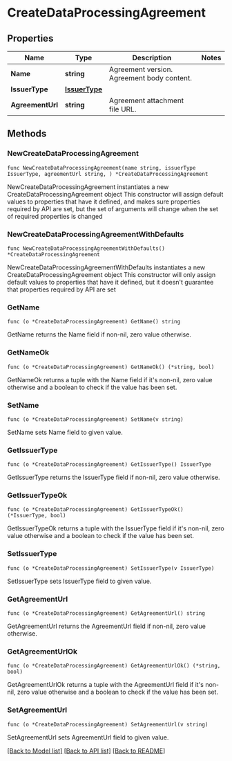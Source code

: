 # CreateDataProcessingAgreement

## Properties

Name | Type | Description | Notes
------------ | ------------- | ------------- | -------------
**Name** | **string** | Agreement version. Agreement body content. | 
**IssuerType** | [**IssuerType**](IssuerType.md) |  | 
**AgreementUrl** | **string** | Agreement attachment file URL. | 

## Methods

### NewCreateDataProcessingAgreement

`func NewCreateDataProcessingAgreement(name string, issuerType IssuerType, agreementUrl string, ) *CreateDataProcessingAgreement`

NewCreateDataProcessingAgreement instantiates a new CreateDataProcessingAgreement object
This constructor will assign default values to properties that have it defined,
and makes sure properties required by API are set, but the set of arguments
will change when the set of required properties is changed

### NewCreateDataProcessingAgreementWithDefaults

`func NewCreateDataProcessingAgreementWithDefaults() *CreateDataProcessingAgreement`

NewCreateDataProcessingAgreementWithDefaults instantiates a new CreateDataProcessingAgreement object
This constructor will only assign default values to properties that have it defined,
but it doesn't guarantee that properties required by API are set

### GetName

`func (o *CreateDataProcessingAgreement) GetName() string`

GetName returns the Name field if non-nil, zero value otherwise.

### GetNameOk

`func (o *CreateDataProcessingAgreement) GetNameOk() (*string, bool)`

GetNameOk returns a tuple with the Name field if it's non-nil, zero value otherwise
and a boolean to check if the value has been set.

### SetName

`func (o *CreateDataProcessingAgreement) SetName(v string)`

SetName sets Name field to given value.


### GetIssuerType

`func (o *CreateDataProcessingAgreement) GetIssuerType() IssuerType`

GetIssuerType returns the IssuerType field if non-nil, zero value otherwise.

### GetIssuerTypeOk

`func (o *CreateDataProcessingAgreement) GetIssuerTypeOk() (*IssuerType, bool)`

GetIssuerTypeOk returns a tuple with the IssuerType field if it's non-nil, zero value otherwise
and a boolean to check if the value has been set.

### SetIssuerType

`func (o *CreateDataProcessingAgreement) SetIssuerType(v IssuerType)`

SetIssuerType sets IssuerType field to given value.


### GetAgreementUrl

`func (o *CreateDataProcessingAgreement) GetAgreementUrl() string`

GetAgreementUrl returns the AgreementUrl field if non-nil, zero value otherwise.

### GetAgreementUrlOk

`func (o *CreateDataProcessingAgreement) GetAgreementUrlOk() (*string, bool)`

GetAgreementUrlOk returns a tuple with the AgreementUrl field if it's non-nil, zero value otherwise
and a boolean to check if the value has been set.

### SetAgreementUrl

`func (o *CreateDataProcessingAgreement) SetAgreementUrl(v string)`

SetAgreementUrl sets AgreementUrl field to given value.



[[Back to Model list]](../README.md#documentation-for-models) [[Back to API list]](../README.md#documentation-for-api-endpoints) [[Back to README]](../README.md)


